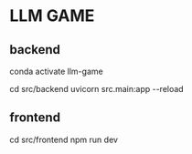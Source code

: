 # LLM GAME



## backend
conda activate llm-game

cd src/backend
uvicorn src.main:app --reload


## frontend
cd src/frontend
npm run dev